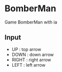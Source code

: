 # BomberMan
 Game BomberMan with ia

## Input
* UP : top arrow
* DOWN : down arrow
* RIGHT : right arrow
* LEFT : left arrow
